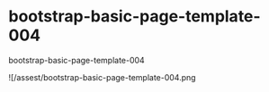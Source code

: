 # bootstrap-basic-page-template-004
bootstrap-basic-page-template-004

![/assest/bootstrap-basic-page-template-004.png

